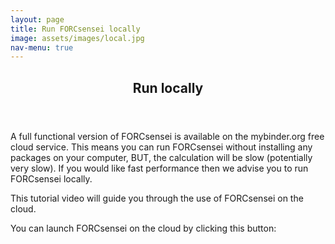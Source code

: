 ```yaml
---
layout: page
title: Run FORCsensei locally
image: assets/images/local.jpg
nav-menu: true
---
```


<!-- Main -->
<div id="main" class="alt">

<!-- One -->
<section id="one">
	<div class="inner">
		<header class="major">
			<h1>Run locally</h1>
		</header>

<!-- Content -->
<p>A full functional version of FORCsensei is available on the mybinder.org free cloud service. This means you can run FORCsensei without installing any packages on your computer, BUT, the calculation will be slow (potentially very slow). If you would like fast performance then we advise you to run FORCsensei locally.

This tutorial video will guide you through the use of FORCsensei on the cloud.

You can launch FORCsensei on the cloud by clicking this button:</p>
